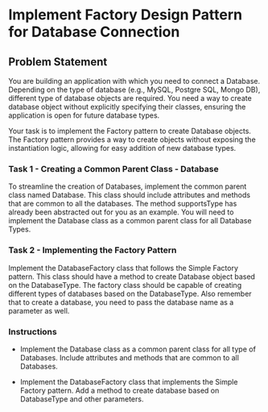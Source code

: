 # Implement Factory Design Pattern for Database Connection

## Problem Statement
You are building an application with which you need to connect a Database. Depending on the type of database (e.g., MySQL, Postgre SQL, Mongo DB), different type of database objects are required. You need a way to create database object without explicitly specifying their classes, ensuring the application is open for future database types.

Your task is to implement the Factory pattern to create Database objects. The Factory pattern provides a way to create objects without exposing the instantiation logic, allowing for easy addition of new database types.

### Task 1 - Creating a Common Parent Class - Database
To streamline the creation of Databases, implement the common parent class named Database. This class should include attributes and methods that are common to all the databases. The method supportsType has already been abstracted out for you as an example. You will need to implement the Database class as a common parent class for all Database Types.

### Task 2 - Implementing the Factory Pattern
Implement the DatabaseFactory class that follows the Simple Factory pattern. This class should have a method to create Database object based on the DatabaseType. The factory class should be capable of creating different types of databases based on the DatabaseType. Also remember that to create a database, you need to pass the database name as a parameter as well.

### Instructions
* Implement the Database class as a common parent class for all type of Databases. Include attributes and methods that are common to all Databases.

* Implement the DatabaseFactory class that implements the Simple Factory pattern. Add a method to create database based on DatabaseType and other parameters.
